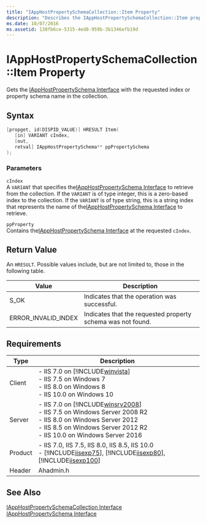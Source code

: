 ```yaml
---
title: "IAppHostPropertySchemaCollection::Item Property"
description: "Describes the IAppHostPropertySchemaCollection::Item property and details its syntax, parameters, return value, and requirements."
ms.date: 10/07/2016
ms.assetid: 130fb6ce-5315-4ed8-959b-3b1346efb19d
---
```

# IAppHostPropertySchemaCollection::Item Property
Gets the [IAppHostPropertySchema Interface](../../web-development-reference/native-code-api-reference/iapphostpropertyschema-interface.md) with the requested index or property schema name in the collection.  
  
## Syntax  
  
```cpp  
[propget, id(DISPID_VALUE)] HRESULT Item(  
   [in] VARIANT cIndex,  
   [out,  
   retval] IAppHostPropertySchema** ppPropertySchema  
);  
```  
  
### Parameters  
 `cIndex`  
 A `VARIANT` that specifies the[IAppHostPropertySchema Interface](../../web-development-reference/native-code-api-reference/iapphostpropertyschema-interface.md) to retrieve from the collection. If the `VARIANT` is of type integer, this is a zero-based index to the collection. If the `VARIANT` is of type string, this is a string index that represents the name of the[IAppHostPropertySchema Interface](../../web-development-reference/native-code-api-reference/iapphostpropertyschema-interface.md) to retrieve.  
  
 `ppProperty`  
 Contains the[IAppHostPropertySchema Interface](../../web-development-reference/native-code-api-reference/iapphostpropertyschema-interface.md) at the requested `cIndex`.  
  
## Return Value  
 An `HRESULT`. Possible values include, but are not limited to, those in the following table.  
  
|Value|Description|  
|-----------|-----------------|  
|S_OK|Indicates that the operation was successful.|  
|ERROR_INVALID_INDEX|Indicates that the requested property schema was not found.|  
  
## Requirements  
  
|Type|Description|  
|----------|-----------------|  
|Client|-   IIS 7.0 on [!INCLUDE[winvista](../../wmi-provider/includes/winvista-md.md)]<br />-   IIS 7.5 on Windows 7<br />-   IIS 8.0 on Windows 8<br />-   IIS 10.0 on Windows 10|  
|Server|-   IIS 7.0 on [!INCLUDE[winsrv2008](../../wmi-provider/includes/winsrv2008-md.md)]<br />-   IIS 7.5 on Windows Server 2008 R2<br />-   IIS 8.0 on Windows Server 2012<br />-   IIS 8.5 on Windows Server 2012 R2<br />-   IIS 10.0 on Windows Server 2016|  
|Product|-   IIS 7.0, IIS 7.5, IIS 8.0, IIS 8.5, IIS 10.0<br />-   [!INCLUDE[iisexp75](../../web-development-reference/native-code-api-reference/includes/iisexp75-md.md)], [!INCLUDE[iisexp80](../../web-development-reference/native-code-api-reference/includes/iisexp80-md.md)], [!INCLUDE[iisexp100](../../web-development-reference/native-code-api-reference/includes/iisexp100-md.md)]|  
|Header|Ahadmin.h|  
  
## See Also  
 [IAppHostPropertySchemaCollection Interface](../../web-development-reference/native-code-api-reference/iapphostpropertyschemacollection-interface.md)   
 [IAppHostPropertySchema Interface](../../web-development-reference/native-code-api-reference/iapphostpropertyschema-interface.md)
